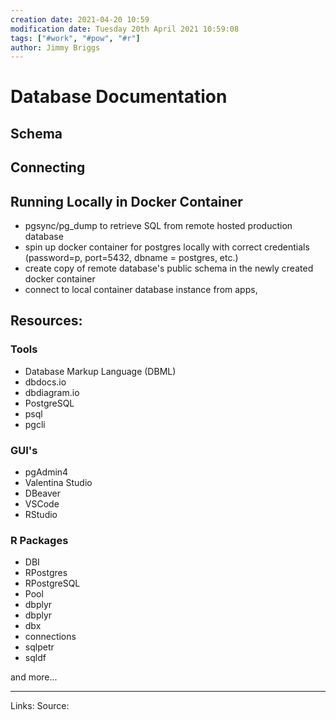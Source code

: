 ```yaml
---
creation date: 2021-04-20 10:59
modification date: Tuesday 20th April 2021 10:59:08
tags: ["#work", "#pow", "#r"]
author: Jimmy Briggs
---
```


# Database Documentation

## Schema

## Connecting

## Running Locally in Docker Container

- pgsync/pg_dump to retrieve SQL from remote hosted production database
- spin up docker container for postgres locally with correct credentials (password=p, port=5432, dbname = postgres, etc.)
- create copy of remote database's public schema in the newly created docker container
- connect to local container database instance from apps, 


## Resources:

### Tools

- Database Markup Language (DBML)
- dbdocs.io
- dbdiagram.io
- PostgreSQL
- psql
- pgcli

### GUI's

- pgAdmin4
- Valentina Studio
- DBeaver
- VSCode
- RStudio

### R Packages

- DBI
- RPostgres
- RPostgreSQL
- Pool
- dbplyr
- dbplyr
- dbx
- connections
- sqlpetr
- sqldf

and more...


***
Links: 
Source:

